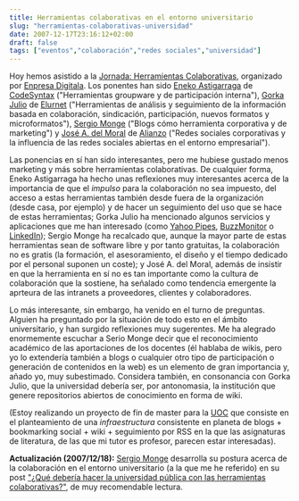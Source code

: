 ```yaml
---
title: Herramientas colaborativas en el entorno universitario
slug: "herramientas-colaborativas-universidad"
date: 2007-12-17T23:16:12+02:00
draft: false
tags: ["eventos","colaboración","redes sociales","universidad"]
---
```


Hoy hemos asistido a la [Jornada: Herramientas Colaborativas](http://www.spri.eus/euskadinnova/es/enpresa-digitala/agenda/herramientas-colaborativas/601.aspx?showold=true), organizado por [Enpresa Digitala](http://www.enpresadigitala.net/). Los ponentes han sido [Eneko Astigarraga](http://eibar.org/blogak/prospektiba) de [CodeSyntax](http://www.codesyntax.com/) ("Herramientas groupware y de participación interna"), [Gorka Julio](http://www.teketen.com/) de [Elurnet](http://www.elurnet.net/) ("Herramientas de análisis y seguimiento de la información basada en colaboración, sindicación, participación, nuevos formatos y microformatos"), [Sergio Monge](http://www.sergiomonge.com/) ("Blogs cómo herramienta corporativa y de marketing") y [José A. del Moral](http://blogs.alianzo.com/redessociales/) de [Alianzo](http://www.alianzo.com/) ("Redes sociales corporativas y la influencia de las redes sociales abiertas en el entorno empresarial").

Las ponencias en sí han sido interesantes, pero me hubiese gustado menos marketing y más sobre herramientas colaborativas. De cualquier forma, Eneko Astigarraga ha hecho unas reflexiones muy interesantes acerca de la importancia de que  el _impulso_ para la colaboración no sea impuesto, del acceso a estas herramientas también desde fuera de la organización (desde casa, por ejemplo) y de hacer un seguimiento del uso que se hace de estas herramientas; Gorka Julio ha mencionado algunos servicios y aplicaciones que me han interesado (como [Yahoo Pipes](http://pipes.yahoo.com/pipes/), [BuzzMonitor](http://buzzm.worldbank.org/) o [LinkedIn](http://www.linkedin.com/)); Sergio Monge ha recalcado que, aunque la mayor parte de estas herramientas sean de software libre y por tanto gratuitas, la colaboración no es gratis (la formación, el asesoramiento, el diseño y el tiempo dedicado por el personal suponen un coste); y José A. del Moral, además de insistir en que la herramienta en sí no es tan importante como la cultura de colaboración que la sostiene, ha señalado como tendencia emergente la aprteura de las intranets a proveedores, clientes y colaboradores.

Lo más interesante, sin embargo, ha venido en el turno de preguntas. Alguien ha preguntado por la situación de todo esto en el ámbito universitario, y han surgido reflexiones muy sugerentes. Me ha alegrado enormemente escuchar a Serio Monge decir que el reconocimiento académico de las aportaciones de los docentes (él hablaba de wikis, pero yo lo extendería también a blogs o cualquier otro tipo de participación o generación de contenidos en la web) es un elemento de gran importancia y, añado yo, muy subestimado. Considera también, en consonancia con Gorka Julio, que la universidad debería ser, por antonomasia, la institución que genere repositorios abiertos de conocimiento en forma de wiki.
<!--
Estas declaraciones refuerzan mi convencimiento de que con el proyecto de wiki-intranet para la Facultad que me traigo entre manos (y que ya estamos comenzando a implantar, con el apoyo de la dirección de la Facultad y en colaboración con el Servicio Informático &mdash; ahora mismo haciendo posible el acceso desde el exterior, punto en el que me he empeñado desde el principio y que también se ha mencionado en alguna de las ponencias de hoy) estamos, poco a poco, colocándonos en el buen camino. Luego nos queda empezar a andarlo.
-->

(<!--También e-->Estoy realizando un proyecto de fin de master para la [UOC](http://www.uoc.edu/) que consiste en el planteamiento de una _infraestructura_ consistente en planeta de blogs + bookmarking social + wiki + seguimiento por RSS en la que las asignaturas de literatura, de las que mi tutor es profesor, parecen estar interesadas).

<!--
Por cierto, con este post estreno mi compromiso de utilizar [microformatos](http://es.wikipedia.org/wiki/Microformatos) allá donde pueda (o sepa). Tarde, pero el evento de esta tarde está _microformateado_.
-->

**Actualización (2007/12/18):** [Sergio Monge](http://www.sergiomonge.com/) desarrolla su postura acerca de la colaboración en el entorno universitario (a la que me he referido) en su post ["¿Qué debería hacer la universidad pública con las herramientas colaborativas?"](http://www.sergiomonge.com/2007/12/18/deberia-hacer-universidad-publica.htm "Sergio Monge: '¿Qué debería hacer la universidad pública con las herramientas colaborativas?'"), de muy recomendable lectura.